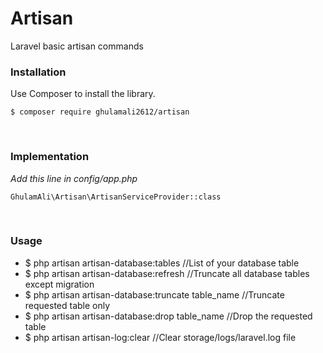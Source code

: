 # Artisan
Laravel basic artisan commands

### Installation
Use Composer to install the library.
```
$ composer require ghulamali2612/artisan
```
<br/>

### Implementation
*Add this line in config/app.php*
```
GhulamAli\Artisan\ArtisanServiceProvider::class
```

<br/>

### Usage

- $ php artisan artisan-database:tables //List of your database table
- $ php artisan artisan-database:refresh //Truncate all database tables except migration
- $ php artisan artisan-database:truncate table_name //Truncate requested table only
- $ php artisan artisan-database:drop table_name //Drop the requested table
- $ php artisan artisan-log:clear //Clear storage/logs/laravel.log file
